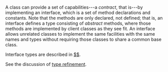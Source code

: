 A class can provide a set of capabilities---a *contract*, that is---by implementing an interface, which is a set of method declarations
and constants.  Note that the methods are only declared, not defined; that is, an interface defines a type consisting of *abstract* methods,
where those methods are implemented by client classes as they see fit. An interface allows unrelated classes to implement the same facilities
with the same names and types without requiring those classes to share a common base class.

Interface types are described in [$$](../classes/implementing-an-interface.md).

See the discussion of [type refinement](type-refinement.md).
